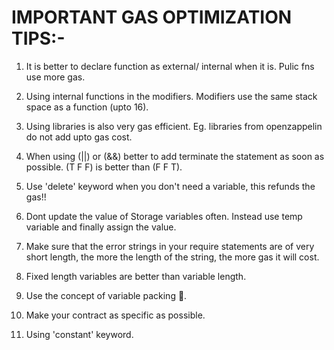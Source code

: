 # IMPORTANT GAS OPTIMIZATION TIPS:-

1. It is better to declare function as external/ internal when it is. Pulic fns use more gas.

2. Using internal functions in the modifiers. Modifiers use the same stack space as a function (upto 16).

3. Using libraries is also very gas efficient. Eg. libraries from openzappelin do not add upto gas cost.

4. When using (||) or (&&) better to add terminate the statement as soon as possible. (T F F) is better than (F F T).

5. Use 'delete' keyword when you don't need a variable, this refunds the gas!!

6. Dont update the value of Storage variables often. Instead use temp variable and finally assign the value.

7. Make sure that the error strings in your require statements are of very short length, the more the length of the string, the more gas it will cost.

8. Fixed length variables are better than variable length.

9. Use the concept of variable packing 🚀.

10. Make your contract as specific as possible.

11. Using 'constant' keyword.
